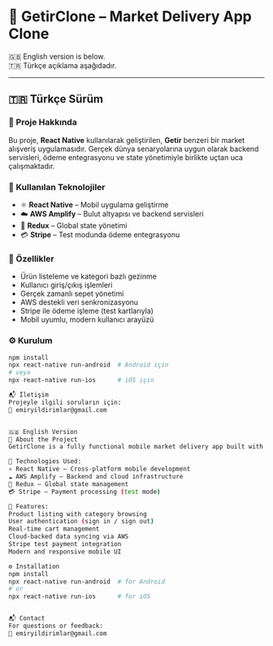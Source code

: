 # 🛒 GetirClone – Market Delivery App Clone

🇬🇧 English version is below.  
🇹🇷 Türkçe açıklama aşağıdadır.

---

## 🇹🇷 Türkçe Sürüm

### 🚀 Proje Hakkında

Bu proje, **React Native** kullanılarak geliştirilen, **Getir** benzeri bir market alışveriş uygulamasıdır. Gerçek dünya senaryolarına uygun olarak backend servisleri, ödeme entegrasyonu ve state yönetimiyle birlikte uçtan uca çalışmaktadır.

### 🧰 Kullanılan Teknolojiler

- ⚛️ **React Native** – Mobil uygulama geliştirme
- ☁️ **AWS Amplify** – Bulut altyapısı ve backend servisleri
- 🧠 **Redux** – Global state yönetimi
- 💳 **Stripe** – Test modunda ödeme entegrasyonu

### 🎯 Özellikler

- Ürün listeleme ve kategori bazlı gezinme
- Kullanıcı giriş/çıkış işlemleri
- Gerçek zamanlı sepet yönetimi
- AWS destekli veri senkronizasyonu
- Stripe ile ödeme işleme (test kartlarıyla)
- Mobil uyumlu, modern kullanıcı arayüzü

### ⚙️ Kurulum

```bash
npm install
npx react-native run-android  # Android için
# veya
npx react-native run-ios      # iOS için

📬 İletişim
Projeyle ilgili soruların için:
📧 emiryildirimlar@gmail.com


🇬🇧 English Version
🚀 About the Project
GetirClone is a fully functional mobile market delivery app built with React Native, simulating the experience of a real-world grocery delivery service like Getir. It features backend integration, payment processing, and global state management.

🧰 Technologies Used:
⚛️ React Native – Cross-platform mobile development
☁️ AWS Amplify – Backend and cloud infrastructure
🧠 Redux – Global state management
💳 Stripe – Payment processing (test mode)

🎯 Features:
Product listing with category browsing
User authentication (sign in / sign out)
Real-time cart management
Cloud-backed data syncing via AWS
Stripe test payment integration
Modern and responsive mobile UI

⚙️ Installation
npm install
npx react-native run-android  # for Android
# or
npx react-native run-ios      # for iOS


📬 Contact
For questions or feedback:
📧 emiryildirimlar@gmail.com
